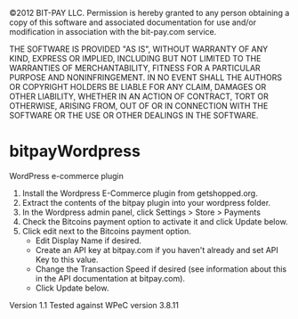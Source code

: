©2012 BIT-PAY LLC.
Permission is hereby granted to any person obtaining a copy of this software
and associated documentation for use and/or modification in association with
the bit-pay.com service.

THE SOFTWARE IS PROVIDED "AS IS", WITHOUT WARRANTY OF ANY KIND, EXPRESS OR
IMPLIED, INCLUDING BUT NOT LIMITED TO THE WARRANTIES OF MERCHANTABILITY,
FITNESS FOR A PARTICULAR PURPOSE AND NONINFRINGEMENT. IN NO EVENT SHALL THE
AUTHORS OR COPYRIGHT HOLDERS BE LIABLE FOR ANY CLAIM, DAMAGES OR OTHER
LIABILITY, WHETHER IN AN ACTION OF CONTRACT, TORT OR OTHERWISE, ARISING FROM,
OUT OF OR IN CONNECTION WITH THE SOFTWARE OR THE USE OR OTHER DEALINGS IN
THE SOFTWARE.

bitpayWordpress
===============

WordPress e-commerce plugin

1. Install the Wordpress E-Commerce plugin from getshopped.org.
2. Extract the contents of the bitpay plugin into your wordpress folder.
3. In the Wordpress admin panel, click Settings > Store > Payments
4. Check the Bitcoins payment option to activate it and click Update below.
5. Click edit next to the Bitcoins payment option.
    * Edit Display Name if desired.
    * Create an API key at bitpay.com if you haven't already and set API
        Key to this value.
    * Change the Transaction Speed if desired (see information about
        this in the API documentation at bitpay.com).
    * Click Update below.

Version 1.1 
Tested against WPeC version 3.8.11
